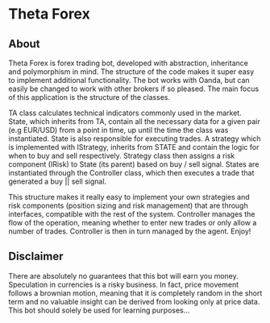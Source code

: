 # Theta Forex
## About
Theta Forex is forex trading bot, developed with abstraction, inheritance and polymorphism in mind. The structure of the code makes it super easy to implement additional functionality. The bot works with Oanda, but can easily be changed to work with other brokers if so pleased. The main focus of this application is the structure of the classes.

TA class calculates technical indicators commonly used in the market. State, which inherits from TA, contain all the necessary data for a given pair (e.g EUR/USD) from a point in time, up until the time the class was instantiated. State is also responsible for executing trades. A strategy which is implemented with IStrategy, inherits from STATE and contain the logic for when to buy and sell respectively. Strategy class then assigns a risk component (IRisk) to State (its parent) based on buy / sell signal. States are instantiated through the Controller class, which then executes a trade that generated a buy || sell signal.

This structure makes it really easy to implement your own strategies and risk components (position sizing and risk management) that are through interfaces, compatible with the rest of the system. Controller manages the flow of the operation, meaning whether to enter new trades or only allow a number of trades. Controller is then in turn managed by the agent. Enjoy!


## Disclaimer
There are absolutely no guarantees that this bot will earn you money. Speculation in currencies is a risky business. In fact, price movement follows a brownian motion, meaning that it is completely random in the short term and no valuable insight can be derived from looking only at price data. This bot should solely be used for learning purposes...
